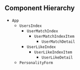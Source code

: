 ## Component Hierarchy

* `App`
  * `UsersIndex`
    * `UserMatchIndex`
      * `UserMatchIndexItem`
        * `UserMatchDetail`
    * `UserLikeIndex`
      * `UserLikeIndexItem`
        * `UserLikeDetail`
  * `PersonalityForm`
